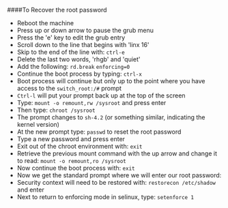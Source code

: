 ####To Recover the root password
- Reboot the machine
- Press up or down arrow to pause the grub menu
- Press the 'e' key to edit the grub entry
- Scroll down to the line that begins with 'linx 16'
- Skip to the end of the line with: `ctrl-e`
- Delete the last two words, 'rhgb' and 'quiet'
- Add the following: `rd.break` `enforcing=0`
- Continue the boot process by typing: `ctrl-x`
- Boot process will continue but only up to the point where you have access to the `switch_root:/#` prompt
- `Ctrl-l` will put your prompt back up at the top of the screen
- Type: `mount -o remount,rw /sysroot` and press enter
- Then type: `chroot /sysroot`
- The prompt changes to `sh-4.2` (or something similar, indicating the kernel version)
- At the new prompt type: `passwd` to reset the root password
- Type a new password and press enter
- Exit out of the chroot environment with: `exit`
- Retrieve the previous mount command with the up arrow and change it to read: `mount -o remount,ro /sysroot`
- Now continue the boot process with: `exit`
- Now we get the standard prompt where we will enter our root password:
- Security context will need to be restored with: `restorecon /etc/shadow` and enter
- Next to return to enforcing mode in selinux, type: `setenforce 1`
